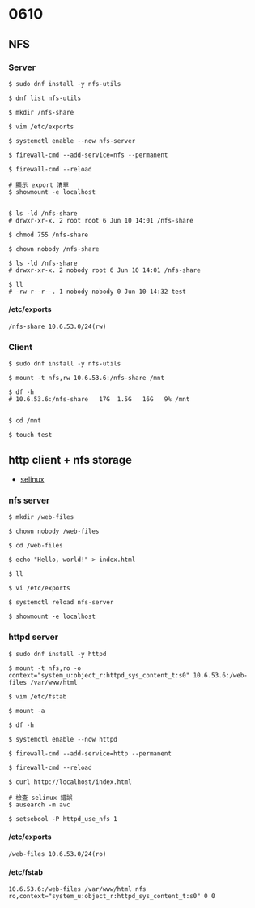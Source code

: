 # 0610

## NFS

### Server
```shell
$ sudo dnf install -y nfs-utils

$ dnf list nfs-utils

$ mkdir /nfs-share

$ vim /etc/exports

$ systemctl enable --now nfs-server

$ firewall-cmd --add-service=nfs --permanent

$ firewall-cmd --reload

# 顯示 export 清單
$ showmount -e localhost


$ ls -ld /nfs-share
# drwxr-xr-x. 2 root root 6 Jun 10 14:01 /nfs-share

$ chmod 755 /nfs-share

$ chown nobody /nfs-share

$ ls -ld /nfs-share
# drwxr-xr-x. 2 nobody root 6 Jun 10 14:01 /nfs-share

$ ll
# -rw-r--r--. 1 nobody nobody 0 Jun 10 14:32 test
```

#### /etc/exports
```vim
/nfs-share 10.6.53.0/24(rw)
```

### Client
```shell
$ sudo dnf install -y nfs-utils

$ mount -t nfs,rw 10.6.53.6:/nfs-share /mnt

$ df -h
# 10.6.53.6:/nfs-share   17G  1.5G   16G   9% /mnt


$ cd /mnt

$ touch test
```

## http client + nfs storage
- [selinux](https://access.redhat.com/documentation/en-us/red_hat_enterprise_linux/7/html/selinux_users_and_administrators_guide/sect-security-enhanced_linux-working_with_selinux-mounting_file_systems)

### nfs server
```shell
$ mkdir /web-files

$ chown nobody /web-files

$ cd /web-files

$ echo "Hello, world!" > index.html

$ ll

$ vi /etc/exports

$ systemctl reload nfs-server

$ showmount -e localhost
```

### httpd server
```shell
$ sudo dnf install -y httpd

$ mount -t nfs,ro -o context="system_u:object_r:httpd_sys_content_t:s0" 10.6.53.6:/web-files /var/www/html

$ vim /etc/fstab

$ mount -a

$ df -h

$ systemctl enable --now httpd

$ firewall-cmd --add-service=http --permanent

$ firewall-cmd --reload

$ curl http://localhost/index.html

# 檢查 selinux 錯誤
$ ausearch -m avc

$ setsebool -P httpd_use_nfs 1
```

#### /etc/exports
```shell
/web-files 10.6.53.0/24(ro)
```

#### /etc/fstab
```shell
10.6.53.6:/web-files /var/www/html nfs ro,context="system_u:object_r:httpd_sys_content_t:s0" 0 0
```